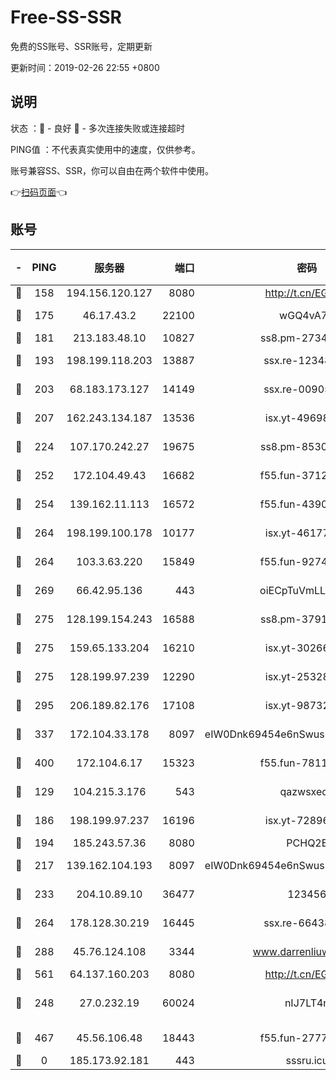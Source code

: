 # Free-SS-SSR

免费的SS账号、SSR账号，定期更新

更新时间：2019-02-26 22:55 +0800

## 说明

状态     ：🙂 - 良好 🙁 - 多次连接失败或连接超时

PING值   ：不代表真实使用中的速度，仅供参考。

账号兼容SS、SSR，你可以自由在两个软件中使用。

👉[扫码页面](https://liesauer.github.io/free-ss-ssr.github.io/)👈

## 账号

|-|PING|服务器|端口|密码|加密方式|区域|
|:----:|:----:|:-----:|-----:|:----:|:----:|:----:|
|🙂|158|194.156.120.127|8080|http://t.cn/EGJIyrl|rc4-md5|RU|
|🙂|175|46.17.43.2|22100|wGQ4vA7D|aes-256-gcm|RU|
|🙂|181|213.183.48.10|10827|ss8.pm-27345710|rc4-md5|RU|
|🙂|193|198.199.118.203|13887|ssx.re-12348828|aes-256-cfb|US|
|🙂|203|68.183.173.127|14149|ssx.re-00905761|aes-256-cfb|US|
|🙂|207|162.243.134.187|13536|isx.yt-49698511|aes-256-cfb|US|
|🙂|224|107.170.242.27|19675|ss8.pm-85305168|aes-256-cfb|US|
|🙂|252|172.104.49.43|16682|f55.fun-37126498|aes-256-cfb|SG|
|🙂|254|139.162.11.113|16572|f55.fun-43900311|aes-256-cfb|SG|
|🙂|264|198.199.100.178|10177|isx.yt-46177591|aes-256-cfb|US|
|🙂|264|103.3.63.220|15849|f55.fun-92746572|aes-256-cfb|SG|
|🙂|269|66.42.95.136|443|oiECpTuVmLLxk4Ts|aes-256-cfb|US|
|🙂|275|128.199.154.243|16588|ss8.pm-37919199|aes-256-cfb|SG|
|🙂|275|159.65.133.204|16210|isx.yt-30266739|aes-256-cfb|SG|
|🙂|275|128.199.97.239|12290|isx.yt-25328979|aes-256-cfb|SG|
|🙂|295|206.189.82.176|17108|isx.yt-98732085|aes-256-cfb|SG|
|🙂|337|172.104.33.178|8097|eIW0Dnk69454e6nSwuspv9DmS201tQ0D|aes-256-cfb|SG|
|🙂|400|172.104.6.17|15323|f55.fun-78116806|aes-256-cfb|US|
|🙂|129|104.215.3.176|543|qazwsxedc|aes-256-gcm|JP|
|🙂|186|198.199.97.237|16196|isx.yt-72896102|aes-256-cfb|US|
|🙂|194|185.243.57.36|8080|PCHQ2E|rc4-md5|US|
|🙂|217|139.162.104.193|8097|eIW0Dnk69454e6nSwuspv9DmS201tQ0D|aes-256-cfb|JP|
|🙂|233|204.10.89.10|36477|123456|aes-256-cfb|US|
|🙂|264|178.128.30.219|16445|ssx.re-66438598|aes-256-cfb|SG|
|🙂|288|45.76.124.108|3344|www.darrenliuwei.com|aes-256-cfb|AU|
|🙂|561|64.137.160.203|8080|http://t.cn/EGJIyrl|rc4-md5|CA|
|🙁|248|27.0.232.19|60024|nIJ7LT4n|xchacha20-ietf-poly1305|HK|
|🙁|467|45.56.106.48|18443|f55.fun-27772788|aes-256-cfb|US|
|🙁|0|185.173.92.181|443|sssru.icu|rc4-md5|RU|
